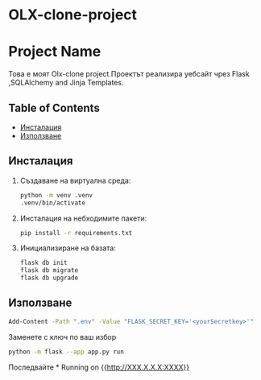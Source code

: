 # OLX-clone-project

# Project Name

Това е моят Olx-clone project.Проектът реализира уебсайт чрез Flask ,SQLAlchemy and Jinja Templates.

## Table of Contents

- [Инсталация](#installation)
- [Използване](#usage)

## Инсталация

1. Създаване на виртуална среда:

    ```bash
    python -m venv .venv
    .venv/bin/activate
    ```

2. Инсталация на небходимите пакети:

    ```bash
    pip install -r requirements.txt
    ```

3. Инициализиране на базата:

    ```bash
    flask db init
    flask db migrate
    flask db upgrade
    ```

## Използване

```bash
Add-Content -Path ".env" -Value "FLASK_SECRET_KEY='<yourSecretkey>'" 
```
Заменете <yourSecretkey> с ключ по ваш избор

```bash
python -m flask --app app.py run
```
Последвайте * Running on {{http://XXX.X.X.X:XXXX}} 
